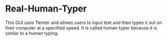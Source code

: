 # Real-Human-Typer
This GUI uses Tkinter and allows users to input text and then types it out on their computer at a specified speed. It is called human typer because it is similar to a human typing. 
